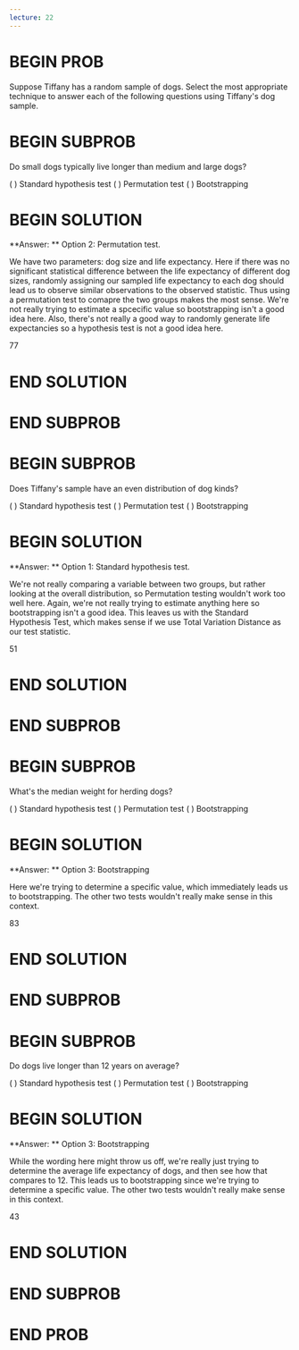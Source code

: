 ```yaml
---
lecture: 22
---
```


# BEGIN PROB

Suppose Tiffany has a random sample of dogs. Select the most
appropriate technique to answer each of the following questions using
Tiffany's dog sample.

# BEGIN SUBPROB

Do small dogs typically live longer than medium and large dogs?

( ) Standard hypothesis test
( ) Permutation test
( ) Bootstrapping

# BEGIN SOLUTION

**Answer: ** Option 2: Permutation test.

We have two parameters: dog size and life expectancy. Here if there was no significant statistical difference between the life expectancy of different dog sizes, randomly assigning our sampled life expectancy to each dog should lead us to observe similar observations to the observed statistic. Thus using a permutation test to comapre the two groups makes the most sense. We're not really trying to estimate a spcecific value so bootstrapping isn't a good idea here. Also, there's not really a good way to randomly generate life expectancies so a hypothesis test is not a good idea here. 

<average>77</average>

# END SOLUTION

# END SUBPROB

# BEGIN SUBPROB

Does Tiffany's sample have an even distribution of dog kinds?

( ) Standard hypothesis test
( ) Permutation test
( ) Bootstrapping

# BEGIN SOLUTION

**Answer: ** Option 1: Standard hypothesis test.

We're not really comparing a variable between two groups, but rather looking at the overall distribution, so Permutation testing wouldn't work too well here. Again, we're not really trying to estimate anything here so bootstrapping isn't a good idea. This leaves us with the Standard Hypothesis Test, which makes sense if we use Total Variation Distance as our test statistic.

<average>51</average>

# END SOLUTION

# END SUBPROB

# BEGIN SUBPROB

What's the median weight for herding dogs?

( ) Standard hypothesis test
( ) Permutation test
( ) Bootstrapping

# BEGIN SOLUTION

**Answer: ** Option 3: Bootstrapping

Here we're trying to determine a specific value, which immediately leads us to bootstrapping. The other two tests wouldn't really make sense in this context.

<average>83</average>

# END SOLUTION

# END SUBPROB

# BEGIN SUBPROB

Do dogs live longer than 12 years on average?

( ) Standard hypothesis test
( ) Permutation test
( ) Bootstrapping

# BEGIN SOLUTION

**Answer: ** Option 3: Bootstrapping

While the wording here might throw us off, we're really just trying to determine the average life expectancy of dogs, and then see how that compares to 12. This leads us to bootstrapping since we're trying to determine a specific value. The other two tests wouldn't really make sense in this context.

<average>43</average>

# END SOLUTION

# END SUBPROB

# END PROB
